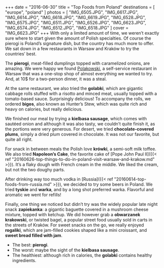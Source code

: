 +++
date    = "2016-06-30"
title   = "Top Foods from Poland"
destinations = [ "europe", "poland" ]
photos = [
  "IMG_6505.JPG", "IMG_6617.JPG", "IMG_6614.JPG", "IMG_6618.JPG", "IMG_6619.JPG",
  "IMG_6528.JPG", "IMG_6575.JPG", "IMG_6511.JPG", "IMG_6526.JPG", "IMG_6623.JPG",
  "IMG_6574.JPG", "IMG_6512.JPG", "IMG_6518.JPG"
]
cover = "IMG_6623.JPG"
+++
With only a limited amount of time, we weren’t exactly sure where to start given the amount of Polish specialties. Of course the pierogi is Poland’s signature dish, but the country has much more to offer. We sat down in a few restaurants in Warsaw and Kraków to try the countries’ best.

<!--more-->
The **pierogi**, meat-filled dumplings topped with caramelized onions, are amazing. We were happy we found [Polakowski](http://www.polakowski.com.pl/), a self-service restaurant in Warsaw that was a one-stop shop of almost everything we wanted to try. And, at 10$ for a two-person dinner, it was a steal.

At the same restaurant, we also tried the **golabki**, which are gigantic cabbage rolls stuffed with a risotto and minced meat, usually topped with a tomato-based sauce. Surprisingly delicious! To accompany the rolls, we ordered **bigos**, also known as Hunter’s Stew, which was quite rich and heavy on calories, but really delicious.

We finished our meal by trying a **kielbasa sausage**, which comes with sautéed onion and although it was also tasty, we couldn’t quite finish it, as the portions were very generous. For desert, we tried **chocolate-covered plums**, simply a dried plum covered in chocolate. It was not our favorite, but quite all right.

For snack in between meals the Polish love **krówki**, a semi-soft milk toffee. We also tried **Napoleon’s Cake**, the favorite cake of [Pope John Paul II]({{< ref "20160626-top-things-to-do-in-poland-visit-warsaw-and-krakow.md" >}}). It’s a flaky dough with French cream in the middle. We liked the cream, but not the two doughy parts.

After drinking way too much vodka in [Russia]({{< ref "20160614-top-foods-from-russia.md" >}}), we decided to try some beers in Poland. We tried **tyskie** and **warka**, and by a long shot preferred warka. Flavorful and aromatic we went for refills!

Finally, one thing we noticed but didn’t try was the widely popular late night snack **zapiekanka**: a gigantic baguette covered in a mushroom cheese mixture, topped with ketchup. We did however grab a **obwarzanek krakowski**, or twisted bagel, a popular street food usually sold in carts in the streets of Kraków. For sweet snacks on the go, we really enjoyed **rogaliki**, which are jam-filled cookies shaped like a mini croissant, and **sweet bread filled with jam**.

* The best: **pierogi**.
* The worst: maybe the sight of the **kielbasa sausage**.
* The healthiest: although rich in calories, the **golabki** contains healthy ingredients.